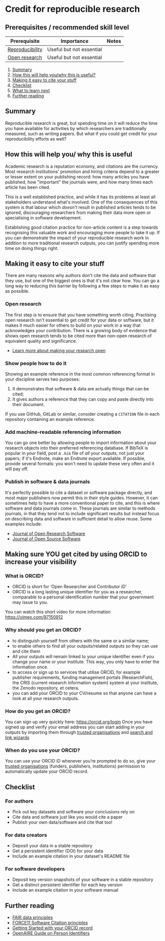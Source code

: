 # Credit for reproducible research

<!--

Future work:

- Demonstrating impact with various metrics

-->

## Prerequisites / recommended skill level

| Prerequisite        | Importance               | Notes  |
| -------------       | ----------               | ------ |
| [Reproducibility][] | Useful but not essential |        |
| [Open research][]   | Useful but not essential |        |

[Reproducibility]: /reproducibility/reproducibility.html
[Open research]: /open_research/open_research.html

1. [Summary](#summary)
2. [How this will help you/why this is useful?](#how-this-will-help-you-why-this-is-useful)
3. [Making it easy to cite your stuff](#making-it-easy-to-cite-your-stuff)
4. [Checklist](#checklist)
5. [What to learn next](#what-to-learn-next)
6. [Further reading](#further-reading)

## Summary

Reproducible research is great, but spending time on it will reduce the time you have available for activities by which researchers are traditionally measured, such as writing papers. But what if you could get credit for your reproducibility efforts as well?

## How this will help you/ why this is useful

Academic research is a reputation economy, and citations are the currency. Most research institutions' promotion and hiring criteria depend to a greater or lesser extent on your publishing record: how many articles you have published, how "important" the journals were, and how many times each article has been cited.

This is a well established practice, and while it has its problems at least all stakeholders understand what's involved. One of the consequences of this system is that labour which *doesn't* result in published articles tends to be ignored, discouraging researchers from making their data more open or specialising in software development.

Establishing good citation practice for non-article content is a step towards recognising this valuable work and encouraging more people to take it up. If you can demonstrate the impact of your reproducible research work in addition to more traditional research outputs, you can justify spending more time on doing things right.

## Making it easy to cite your stuff

There are many reasons why authors don't cite the data and software that they use, but one of the biggest ones is that it's not clear how. You can go a long way to reducing this barrier by following a few steps to make it as easy as possible.

### Open research

The first step is to ensure that you have something worth citing. Practising open research isn't essential to get credit for your data or software, but it makes it much easier for others to build on your work in a way that acknowledges your contribution. There is a growing body of evidence that shows open research tends to be cited more than non-open research of equivalent quality and significance.

<!-- TODO: Cite relevant paper for this (Piwowar et al 2013?) -->

* [Learn more about making your research open][open research]

### Show people how to do it

Showing an example reference in the most common referencing format in your discipline serves two purposes:

1. It demonstrates that software & data are actually things that can be cited;
2. It gives authors a reference that they can copy and paste directly into their document.

<!-- TODO: insert example citation in suitable format -->
<!-- TODO: link to DataCite data citation guidance -->

If you use GitHub, GitLab or similar, consider creating a `CITATION` file in each repository containing an example reference.

### Add machine-readable referencing information

You can go one better by allowing people to import information about your research objects into their preferred referencing database.
If BibTeX is popular in your field, post a `.bib` file of *all* your outputs, not just your papers; if it's Endnote, make an Endnote export available.
If possible, provide several formats: you won't need to update these very often and it will pay off.

<!-- TODO: Information about cite.json(?) -->

### Publish in software & data journals

It's perfectly possible to cite a dataset or software package directly, and most major publishers now permit this in their style guides. However, it can sometimes help to have a more conventional paper to cite, and this is where software and data journals come in. These journals are similar to methods journals, in that they tend not to include significant results but instead focus on describing data and software in sufficient detail to allow reuse. Some examples include:

- [Journal of Open Research Software][jors]
- [Journal of Open Source Software][joss]

[JORS]: https://openresearchsoftware.metajnl.com/
[JOSS]: https://joss.theoj.org/

## Making sure YOU get cited by using ORCID to increase your visibility

### What is ORCID?
- ORCID is short for ‘Open Researcher and Contributor iD'
- ORCID is a long lasting unique identifier for you as a researcher, comparable to a personal identification number that your government may issue to you.

You can watch this short video for more information https://vimeo.com/97150912

### Why should you get an ORCID?
- to distinguish yourself from others with the same or a similar name;
- to enable others to find all your outputs/related outputs so they can use and cite them
- All your outputs will remain linked to your unique identifier even if you change your name or your institute. This way, you only have to enter the information once.
- to access or sign up to services that utilise ORCID, for example publisher requirements, funding management portals (ResearchFish), the CRIS (current research information system) system at your institute, the Zenodo repository, et cetera.
- you can add your ORCID to your CV/resume so that anyone can have a look at all your research outputs.

### How do you get an ORCID?
You can sign up very quickly here: https://orcid.org/login
Once you have signed up and verify your email address you can start adding in your outputs by importing them through [trusted organisations](https://support.orcid.org/hc/en-us/articles/360006973893) and [search and link wizards](https://support.orcid.org/hc/en-us/articles/360006973653-Add-works-by-direct-import-from-other-systems)


### When do you use your ORCID?
You can use your ORCID iD whenever you’re prompted to do so, give your [trusted organisations](https://support.orcid.org/hc/en-us/articles/360006973893) (funders, publishers, institutions) permission to automatically update your ORCID record.

<!-- TODO: more examples, especially data journals -->

<!-- TODO: deprecated practices such as citing an early paper or a software manual -->

<!--
- Making stuff citable
  - *Can this just link to other chapters mainly?*
  - Data
    - Deposit it
  - Software
    - Deposit it (github isn't good enough)
    - Software journals (for example [JORS][], [JOSS][])
- Citing stuff
  - Importance of using true citations
  - Different ways of citing
    - The data/software itself (preferred)
    - A data/software paper from a dedicated data/software journal
    - A key paper identified by the creator/developer
    - A software manual
  - What does/doesn't need to be cited
  - Overflow space for citations
-->

## Checklist

### For authors

- Pick out key datasets and software your conclusions rely on
- Cite data and software just like you would cite a paper
- Publish your own data/software and cite that too!

### For data creators

- Deposit your data in a stable repository
- Get a persistent identifier (DOI) for your data
- Include an example citation in your dataset's README file

### For software developers

- Deposit key version snapshots of your software in a stable repository
- Get a distinct persistent identifier for each key version
- Include an example citation in your software manual

<!-- ## What to learn next -->

## Further reading

- [FAIR data principles](https://www.force11.org/group/fairgroup/fairprinciples)
- [FORCE11 Software Citation principles](https://www.force11.org/software-citation-principles)
- [Getting Started with your ORCID record](https://support.orcid.org/hc/en-us/articles/360006896894-Getting-started-with-your-ORCID-record)
- [OpenAIRE Guide on Person Identifiers](https://www.openaire.eu/how-can-identifiers-improve-the-dissemination-of-your-research-outputs)

<!-- ## Definitions/glossary -->

<!-- ## Bibliography -->
